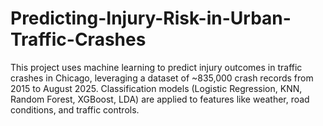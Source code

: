 # Predicting-Injury-Risk-in-Urban-Traffic-Crashes
This project uses machine learning to predict injury outcomes in traffic crashes in Chicago, leveraging a dataset of ~835,000 crash records from 2015 to August 2025. Classification models (Logistic Regression, KNN, Random Forest, XGBoost, LDA) are applied to features like weather, road conditions, and traffic controls.
